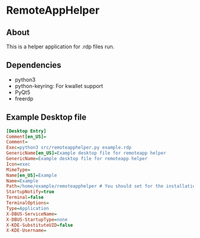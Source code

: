 # RemoteAppHelper

## About

This is a helper application for .rdp files run.

## Dependencies

* python3
* python-keyring: For kwallet support
* PyQt5
* freerdp

## Example Desktop file

``` ini
[Desktop Entry]
Comment[en_US]=
Comment=
Exec=python3 src/remoteapphelper.py example.rdp
GenericName[en_US]=Example desktop file for remoteapp helper
GenericName=Example desktop file for remoteapp helper
Icon=exec
MimeType=
Name[en_US]=Example
Name=Example
Path=/home/example/remoteapphelper # You should set for the installation directory
StartupNotify=true
Terminal=false
TerminalOptions=
Type=Application
X-DBUS-ServiceName=
X-DBUS-StartupType=none
X-KDE-SubstituteUID=false
X-KDE-Username=
```
